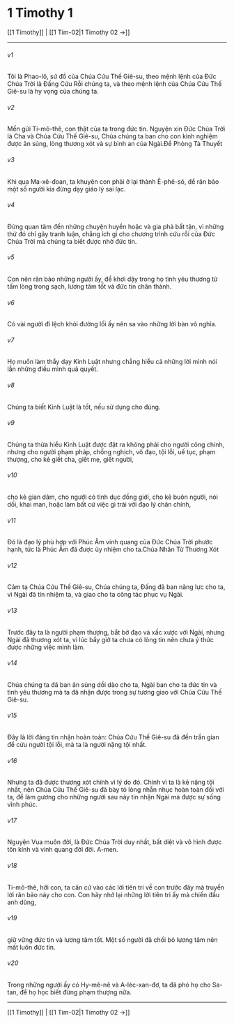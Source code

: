 # 1 Timothy 1

[[1 Timothy]] | [[1 Tim-02|1 Timothy 02 →]]
***



###### v1 
Tôi là Phao-lô, sứ đồ của Chúa Cứu Thế Giê-su, theo mệnh lệnh của Đức Chúa Trời là Đấng Cứu Rỗi chúng ta, và theo mệnh lệnh của Chúa Cứu Thế Giê-su là hy vọng của chúng ta. 

###### v2 
Mến gửi Ti-mô-thê, con thật của ta trong đức tin. Nguyện xin Đức Chúa Trời là Cha và Chúa Cứu Thế Giê-su, Chúa chúng ta ban cho con kinh nghiệm được ân sủng, lòng thương xót và sự bình an của Ngài.Đề Phòng Tà Thuyết 

###### v3 
Khi qua Ma-xê-đoan, ta khuyên con phải ở lại thành Ê-phê-sô, để răn bảo một số người kia đừng dạy giáo lý sai lạc. 

###### v4 
Đừng quan tâm đến những chuyện huyền hoặc và gia phả bất tận, vì những thứ đó chỉ gây tranh luận, chẳng ích gì cho chương trình cứu rỗi của Đức Chúa Trời mà chúng ta biết được nhờ đức tin. 

###### v5 
Con nên răn bảo những người ấy, để khơi dậy trong họ tình yêu thương từ tấm lòng trong sạch, lương tâm tốt và đức tin chân thành. 

###### v6 
Có vài người đi lệch khỏi đường lối ấy nên sa vào những lời bàn vô nghĩa. 

###### v7 
Họ muốn làm thầy dạy Kinh Luật nhưng chẳng hiểu cả những lời mình nói lẫn những điều mình quả quyết. 

###### v8 
Chúng ta biết Kinh Luật là tốt, nếu sử dụng cho đúng. 

###### v9 
Chúng ta thừa hiểu Kinh Luật được đặt ra không phải cho người công chính, nhưng cho người phạm pháp, chống nghịch, vô đạo, tội lỗi, uế tục, phạm thượng, cho kẻ giết cha, giết mẹ, giết người, 

###### v10 
cho kẻ gian dâm, cho người có tình dục đồng giới, cho kẻ buôn người, nói dối, khai man, hoặc làm bất cứ việc gì trái với đạo lý chân chính, 

###### v11 
Đó là đạo lý phù hợp với Phúc Âm vinh quang của Đức Chúa Trời phước hạnh, tức là Phúc Âm đã được ủy nhiệm cho ta.Chúa Nhân Từ Thương Xót 

###### v12 
Cảm tạ Chúa Cứu Thế Giê-su, Chúa chúng ta, Đấng đã ban năng lực cho ta, vì Ngài đã tín nhiệm ta, và giao cho ta công tác phục vụ Ngài. 

###### v13 
Trước đây ta là người phạm thượng, bắt bớ đạo và xấc xược với Ngài, nhưng Ngài đã thương xót ta, vì lúc bấy giờ ta chưa có lòng tin nên chưa ý thức được những việc mình làm. 

###### v14 
Chúa chúng ta đã ban ân sủng dồi dào cho ta, Ngài ban cho ta đức tin và tình yêu thương mà ta đã nhận được trong sự tương giao với Chúa Cứu Thế Giê-su. 

###### v15 
Đây là lời đáng tin nhận hoàn toàn: Chúa Cứu Thế Giê-su đã đến trần gian để cứu người tội lỗi, mà ta là người nặng tội nhất. 

###### v16 
Nhưng ta đã được thương xót chính vì lý do đó. Chính vì ta là kẻ nặng tội nhất, nên Chúa Cứu Thế Giê-su đã bày tỏ lòng nhẫn nhục hoàn toàn đối với ta, để làm gương cho những người sau này tin nhận Ngài mà được sự sống vĩnh phúc. 

###### v17 
Nguyện Vua muôn đời, là Đức Chúa Trời duy nhất, bất diệt và vô hình được tôn kính và vinh quang đời đời. A-men. 

###### v18 
Ti-mô-thê, hỡi con, ta căn cứ vào các lời tiên tri về con trước đây mà truyền lời răn bảo này cho con. Con hãy nhớ lại những lời tiên tri ấy mà chiến đấu anh dũng, 

###### v19 
giữ vững đức tin và lương tâm tốt. Một số người đã chối bỏ lương tâm nên mất luôn đức tin. 

###### v20 
Trong những người ấy có Hy-mê-nê và A-léc-xan-đơ, ta đã phó họ cho Sa-tan, để họ học biết đừng phạm thượng nữa.

***
[[1 Timothy]] | [[1 Tim-02|1 Timothy 02 →]]
